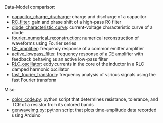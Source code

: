 Data-Model comparison:
- [capacitor_charge_discharge](./capacitor_charge_discharge/): charge and discharge of a capacitor
- [RC_filter](./RC_filter/): gain and phase shift of a high-pass RC filter
- [diode_characteristic_curve](./diode_characteristic_curve/): current-voltage characteristic curve of a diode
- [fourier_numerical_reconstruction](./fourier_numerical_reconstruction/): numerical reconstruction of waveforms using Fourier series
- [CE_amplifier](./CE_amplifier/): frequency response of a common emitter amplifier
- [active_lowpass_filter](./active_lowpass_filter/): frequency response of a CE amplifier with feedback behaving as an active low-pass filter
- [RLC_oscillator](./RLC_oscillator/): eddy currents in the core of the inductor in a RLC damped harmonic oscillator
- [fast_fourier_transform](./fast_fourier_transform/): frequency analysis of various signals using the fast Fourier transform

Misc:
- [color_code.py](./resistor_color_code_calculator/): python script that determines resistance, tolerance, and TCR of a resistor from its colored bands
- [genwaveimg.py](./genwaveimg/): python script that plots time-amplitude data recorded using Arduino